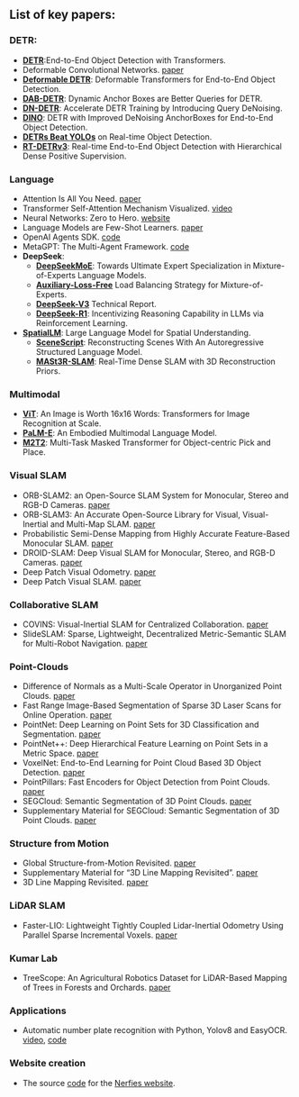 ## List of key papers:
### DETR:
- [**DETR**](https://arxiv.org/abs/2005.12872):End-to-End Object Detection with Transformers. 
- Deformable Convolutional Networks. [paper](https://arxiv.org/abs/1703.06211)  
- [**Deformable DETR**](https://arxiv.org/abs/2010.04159): Deformable Transformers for End-to-End Object Detection.  
- [**DAB-DETR**](https://arxiv.org/abs/2201.12329): Dynamic Anchor Boxes are Better Queries for DETR.  
- [**DN-DETR**](https://arxiv.org/abs/2203.01305): Accelerate DETR Training by Introducing Query DeNoising.  
- [**DINO**](https://arxiv.org/abs/2203.03605): DETR with Improved DeNoising AnchorBoxes for End-to-End Object Detection.  
- [**DETRs Beat YOLOs**](https://arxiv.org/abs/2304.08069) on Real-time Object Detection.  
- [**RT-DETRv3**](https://arxiv.org/abs/2409.08475): Real-time End-to-End Object Detection with Hierarchical Dense Positive Supervision.

### Language
- Attention Is All You Need. [paper](https://arxiv.org/abs/1706.03762)  
- Transformer Self-Attention Mechanism Visualized. [video](https://www.youtube.com/watch?v=u8pSGp__0Xk)  
- Neural Networks: Zero to Hero. [website](https://karpathy.ai/zero-to-hero.html)  
- Language Models are Few-Shot Learners. [paper](https://arxiv.org/abs/2005.14165)  
- OpenAI Agents SDK. [code](https://github.com/openai/openai-agents-python?tab=readme-ov-file)  
- MetaGPT: The Multi-Agent Framework. [code](https://github.com/geekan/MetaGPT)
- **DeepSeek**:
    - [**DeepSeekMoE**](https://arxiv.org/abs/2401.06066): Towards Ultimate Expert Specialization in Mixture-of-Experts Language Models.
    - [**Auxiliary-Loss-Free**](https://arxiv.org/abs/2408.15664) Load Balancing Strategy for Mixture-of-Experts.
    - [**DeepSeek-V3**](https://arxiv.org/abs/2412.19437) Technical Report.
    - [**DeepSeek-R1**](https://arxiv.org/abs/2501.12948): Incentivizing Reasoning Capability in LLMs via Reinforcement Learning.
- [**SpatialLM**](https://manycore-research.github.io/SpatialLM): Large Language Model for Spatial Understanding.
    - [**SceneScript**](https://arxiv.org/abs/2403.13064): Reconstructing Scenes With An Autoregressive Structured Language Model.
    - [**MASt3R-SLAM**](https://arxiv.org/abs/2412.12392): Real-Time Dense SLAM with 3D Reconstruction Priors.

### Multimodal
- [**ViT**](https://arxiv.org/abs/2010.11929): An Image is Worth 16x16 Words: Transformers for Image Recognition at Scale.  
- [**PaLM-E**](https://arxiv.org/abs/2303.03378): An Embodied Multimodal Language Model.
- [**M2T2**](https://arxiv.org/abs/2311.00926): Multi-Task Masked Transformer for Object-centric Pick and Place.
[]()

### Visual SLAM
- ORB-SLAM2: an Open-Source SLAM System for Monocular, Stereo and RGB-D Cameras. [paper](https://arxiv.org/abs/1610.06475)  
- ORB-SLAM3: An Accurate Open-Source Library for Visual, Visual-Inertial and Multi-Map SLAM. [paper](https://arxiv.org/abs/2007.11898)  
- Probabilistic Semi-Dense Mapping from Highly Accurate Feature-Based Monocular SLAM. [paper](https://www.roboticsproceedings.org/rss11/p41.pdf)  
- DROID-SLAM: Deep Visual SLAM for Monocular, Stereo, and RGB-D Cameras. [paper](https://arxiv.org/abs/2108.10869)  
- Deep Patch Visual Odometry. [paper](https://arxiv.org/abs/2208.04726)  
- Deep Patch Visual SLAM. [paper](https://arxiv.org/abs/2408.01654)  
[]()

### Collaborative SLAM
- COVINS: Visual-Inertial SLAM for Centralized Collaboration. [paper](https://arxiv.org/abs/2108.05756)  
- SlideSLAM: Sparse, Lightweight, Decentralized Metric-Semantic SLAM for Multi-Robot Navigation. [paper](https://arxiv.org/abs/2406.17249)  
[]()  

### Point-Clouds
- Difference of Normals as a Multi-Scale Operator in Unorganized Point Clouds. [paper](https://arxiv.org/abs/1209.1759)  
- Fast Range Image-Based Segmentation of Sparse 3D Laser Scans for Online Operation. [paper](https://www.ipb.uni-bonn.de/pdfs/bogoslavskyi16iros.pdf)  
- PointNet: Deep Learning on Point Sets for 3D Classification and Segmentation. [paper](https://arxiv.org/abs/1612.00593)  
- PointNet++: Deep Hierarchical Feature Learning on Point Sets in a Metric Space. [paper](https://arxiv.org/abs/1706.02413)  
- VoxelNet: End-to-End Learning for Point Cloud Based 3D Object Detection. [paper](https://arxiv.org/abs/1711.06396)  
- PointPillars: Fast Encoders for Object Detection from Point Clouds. [paper](https://arxiv.org/abs/1812.05784)  
- SEGCloud: Semantic Segmentation of 3D Point Clouds. [paper](https://arxiv.org/abs/1710.07563)  
- Supplementary Material for SEGCloud: Semantic Segmentation of 3D Point Clouds. [paper](https://cvgl.stanford.edu/projects/segcloud/supplementary.pdf)  
[]()

### Structure from Motion
- Global Structure-from-Motion Revisited. [paper](https://arxiv.org/abs/2407.20219)  
- Supplementary Material for “3D Line Mapping Revisited”. [paper](http://b1ueber2y.me/projects/LIMAP/limap-supp.pdf)  
- 3D Line Mapping Revisited. [paper](https://arxiv.org/abs/2303.17504)  

### LiDAR SLAM 
- Faster-LIO: Lightweight Tightly Coupled Lidar-Inertial Odometry Using Parallel Sparse Incremental Voxels. [paper](https://ieeexplore.ieee.org/stamp/stamp.jsp?tp=&arnumber=9718203)  
[]()

### Kumar Lab
- TreeScope: An Agricultural Robotics Dataset for LiDAR-Based Mapping of Trees in Forests and Orchards. [paper](https://arxiv.org/abs/2310.02162)  
[]()  

### Applications
- Automatic number plate recognition with Python, Yolov8 and EasyOCR. [video](https://www.youtube.com/watch?v=fyJB1t0o0ms), [code](https://github.com/computervisioneng/automatic-number-plate-recognition-python-yolov8)  

### Website creation
- The source [code](https://github.com/nerfies/nerfies.github.io) for the [Nerfies website](https://nerfies.github.io/).
